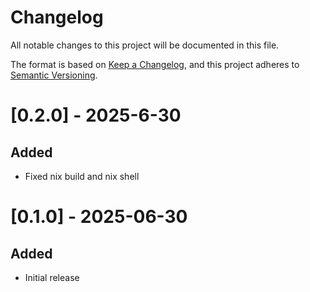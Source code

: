 # Changelog

All notable changes to this project will be documented in this file.

The format is based on [Keep a Changelog](https://keepachangelog.com/en/1.0.0/),
and this project adheres to [Semantic Versioning](https://semver.org/spec/v2.0.0.html).

# [0.2.0] - 2025-6-30
## Added
- Fixed nix build and nix shell

# [0.1.0] - 2025-06-30

## Added
- Initial release
